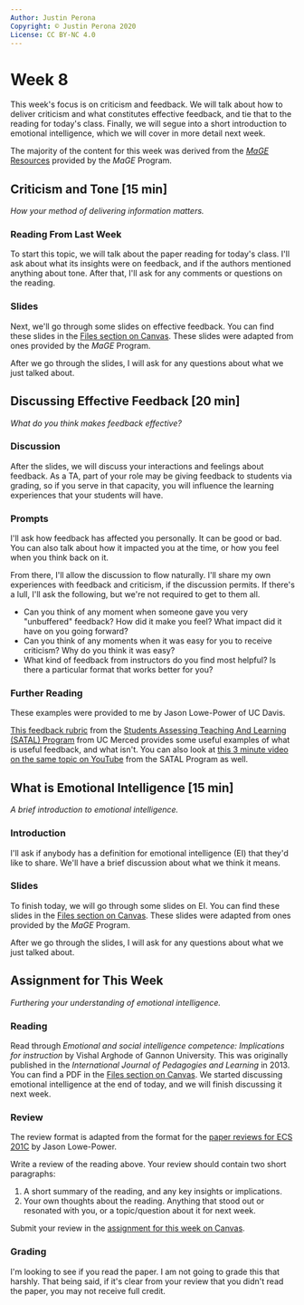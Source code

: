 ```yaml
---
Author: Justin Perona
Copyright: © Justin Perona 2020
License: CC BY-NC 4.0
---
```


# Week 8

This week's focus is on criticism and feedback.
We will talk about how to deliver criticism and what constitutes effective feedback, and tie that to the reading for today's class.
Finally, we will segue into a short introduction to emotional intelligence, which we will cover in more detail next week.

The majority of the content for this week was derived from the [*MaGE* Resources](https://sites.google.com/mtholyoke.edu/mage-training-curriculum/home) provided by the *MaGE* Program.

## Criticism and Tone [15 min]

*How your method of delivering information matters.*

### Reading From Last Week

To start this topic, we will talk about the paper reading for today's class.
I'll ask about what its insights were on feedback, and if the authors mentioned anything about tone.
After that, I'll ask for any comments or questions on the reading.

### Slides

Next, we'll go through some slides on effective feedback.
You can find these slides in the [Files section on Canvas](https://canvas.ucdavis.edu/courses/461800/files/folder/Seminar%20Materials?preview=8235242).
These slides were adapted from ones provided by the *MaGE* Program.

After we go through the slides, I will ask for any questions about what we just talked about.

## Discussing Effective Feedback [20 min]

*What do you think makes feedback effective?*

### Discussion

After the slides, we will discuss your interactions and feelings about feedback.
As a TA, part of your role may be giving feedback to students via grading, so if you serve in that capacity, you will influence the learning experiences that your students will have.

### Prompts

I'll ask how feedback has affected you personally.
It can be good or bad.
You can also talk about how it impacted you at the time, or how you feel when you think back on it.

From there, I'll allow the discussion to flow naturally.
I'll share my own experiences with feedback and criticism, if the discussion permits.
If there's a lull, I'll ask the following, but we're not required to get to them all.

* Can you think of any moment when someone gave you very "unbuffered" feedback? How did it make you feel? What impact did it have on you going forward?
* Can you think of any moments when it was easy for you to receive criticism? Why do you think it was easy?
* What kind of feedback from instructors do you find most helpful? Is there a particular format that works better for you?

### Further Reading

These examples were provided to me by Jason Lowe-Power of UC Davis.

[This feedback rubric](https://canvas.ucdavis.edu/files/6660862/download?download_frd=1) from the [Students Assessing Teaching And Learning (SATAL) Program](https://cetl.ucmerced.edu/satal) from UC Merced provides some useful examples of what is useful feedback, and what isn't.
You can also look at [this 3 minute video on the same topic on YouTube](https://www.youtube.com/watch?v=8-aaKMva4lc) from the SATAL Program as well.

## What is Emotional Intelligence [15 min]

*A brief introduction to emotional intelligence.*

### Introduction

I'll ask if anybody has a definition for emotional intelligence (EI) that they'd like to share.
We'll have a brief discussion about what we think it means.

### Slides

To finish today, we will go through some slides on EI.
You can find these slides in the [Files section on Canvas](https://canvas.ucdavis.edu/courses/461800/files/folder/Seminar%20Materials?preview=8235238).
These slides were adapted from ones provided by the *MaGE* Program.

After we go through the slides, I will ask for any questions about what we just talked about.

## Assignment for This Week

*Furthering your understanding of emotional intelligence.*

### Reading

Read through *Emotional and social intelligence competence: Implications for instruction* by Vishal Arghode of Gannon University.
This was originally published in the *International Journal of Pedagogies and Learning* in 2013.
You can find a PDF in the [Files section on Canvas](https://canvas.ucdavis.edu/courses/461800/files/8998530/download).
We started discussing emotional intelligence at the end of today, and we will finish discussing it next week.

### Review

The review format is adapted from the format for the [paper reviews for ECS 201C](https://github.com/jlpteaching/ECS201C/blob/master/syllabus.md#paper-reviews) by Jason Lowe-Power.

Write a review of the reading above.
Your review should contain two short paragraphs:

1. A short summary of the reading, and any key insights or implications.
2. Your own thoughts about the reading. Anything that stood out or resonated with you, or a topic/question about it for next week.

Submit your review in the [assignment for this week on Canvas](https://canvas.ucdavis.edu/courses/461800/assignments/446271).

### Grading

I'm looking to see if you read the paper.
I am not going to grade this that harshly.
That being said, if it's clear from your review that you didn't read the paper, you may not receive full credit.
